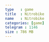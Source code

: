 ```yaml
---
type   : game
title  : Nitrobike
name   : Nitrobike
categories: [game]
telegram : 1146
size : 786 MB
---
```



